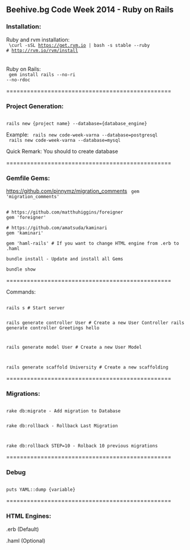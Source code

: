 <h2>Beehive.bg Code Week 2014 - Ruby on Rails</h2>

<h3>
Installation:
</h3>

Ruby and rvm installation:
<br/>
<code>
\curl -sSL https://get.rvm.io | bash -s stable --ruby # http://rvm.io/rvm/install
</code>
<br/><br/>
Ruby on Rails:
<br/>
<code>
gem install rails --no-ri --no-rdoc
</code>

================================================

<h3>
Project Generation:
</h3>

<code>
rails new {project name} --database={database_engine}
</code>

Example:
<code>
rails new code-week-varna --database=postgresql
</code>
<code>
rails new code-week-varna --database=mysql
</code>

Quick Remark: You should to create database

================================================

<h3>
Gemfile Gems:
</h3>

https://github.com/pinnymz/migration_comments
<code>
gem 'migration_comments' 
</code>

<code>
# https://github.com/matthuhiggins/foreigner
gem 'foreigner'
</code>

<code>
# https://github.com/amatsuda/kaminari
gem 'kaminari'
</code>

<code>
gem 'haml-rails' # If you want to change HTML engine from .erb to .haml
</code>

<code>
bundle install - Update and install all Gems
</code>

<code>
bundle show
</code>

================================================

Commands:

<code>
rails s # Start server

rails generate controller User # Create a new User Controller
rails generate controller Greetings hello

rails generate model User # Create a new User Model

rails generate scaffold University # Create a new scaffolding
</code>

================================================

<h3>
Migrations:
</h3>

<code>
rake db:migrate - Add migration to Database 

rake db:rollback - Rollback Last Migration

rake db:rollback STEP=10 - Rolback 10 previous migrations
</code>

================================================

<h3>
Debug
</h3>

<code>
puts YAML::dump {variable}
</code>

================================================

<h3>
HTML Engines:
</h3>

.erb (Default)

.haml (Optional)
